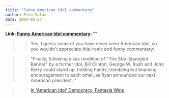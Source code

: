 ```yaml
---
title: "Funny American Idol commentary"
author: Pito Salas
date: 2004-05-27
---
```


**Link: [Funny American Idol commentary](None):** ""


>>

>> Yes, I guess some of you have never seen American Idol, so you wouldn't
appreciate this ironic and funny commentary:

>>

>> "Finally, following a sax rendition of "The Star-Spangled Banner" by a
former idol, Bill Clinton, George W. Bush and John Kerry could stand up,
holding hands, trembling but beaming encouragement to each other, as Ryan
announced our next American president. "

>>

>> [In 'American Idol' Democracy, Fantasia
Wins](<http://www.nytimes.com/2004/05/27/arts/television/27idol.html>)


